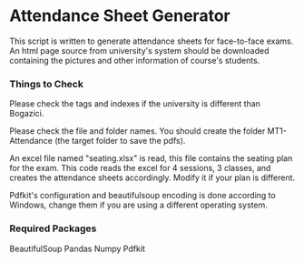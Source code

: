 # Attendance Sheet Generator

This script is written to generate attendance sheets for face-to-face exams.
An html page source from university's system should be downloaded containing the pictures and other information of course's students.

### Things to Check
Please check the tags and indexes if the university is different than Bogazici.

Please check the file and folder names. 
You should create the folder MT1-Attendance (the target folder to save the pdfs).

An excel file named "seating.xlsx" is read, this file contains the seating plan for the exam. This code reads the excel for 4 sessions, 3 classes, and creates the attendance sheets accordingly. Modify it if your plan is different.

Pdfkit's configuration and beautifulsoup encoding is done according to Windows, change them if you are using a different operating system.

### Required Packages
BeautifulSoup
Pandas
Numpy
Pdfkit
